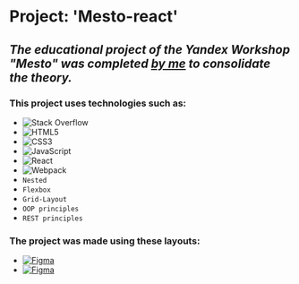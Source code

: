 # Project: 'Mesto-react'


## _The educational project of the Yandex Workshop "Mesto" was completed [by me](https://github.com/vikrause) to consolidate the theory._



### This project uses technologies such as:
* ![Stack Overflow](https://img.shields.io/badge/-Stackoverflow-FE7A16?style=for-the-badge&logo=stack-overflow&logoColor=white)
* ![HTML5](https://img.shields.io/badge/html5-%23E34F26.svg?style=for-the-badge&logo=html5&logoColor=white)
* ![CSS3](https://img.shields.io/badge/css3-%231572B6.svg?style=for-the-badge&logo=css3&logoColor=white)
* ![JavaScript](https://img.shields.io/badge/javascript-%23323330.svg?style=for-the-badge&logo=javascript&logoColor=%23F7DF1E)
* ![React](https://img.shields.io/badge/react-%2320232a.svg?style=for-the-badge&logo=react&logoColor=%2361DAFB)
* ![Webpack](https://img.shields.io/badge/webpack-%238DD6F9.svg?style=for-the-badge&logo=webpack&logoColor=black)
* `Nested`
* `Flexbox`
* `Grid-Layout`
* `OOP principles`
* `REST principles`

### The project was made using these layouts:
* [![Figma](https://img.shields.io/badge/figma-%23F24E1E.svg?style=for-the-badge&logo=figma&logoColor=white)](https://www.figma.com/file/2cn9N9jSkmxD84oJik7xL7/JavaScript.-Sprint-4?node-id=0%3A1&t=ogAquPcnQRclRlaN-0)
* [![Figma](https://img.shields.io/badge/figma-%23F24E1E.svg?style=for-the-badge&logo=figma&logoColor=white)](https://www.figma.com/file/5H3gsn5lIGPwzBPby9jAOo/JavaScript.-Sprint-12?type=design&node-id=0-1&mode=design&t=HrTbrgC7rwH4xayk-0)

